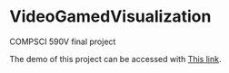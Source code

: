 # VideoGamedVisualization
COMPSCI 590V final project

The demo of this project can be accessed with [This link](http://xiaoliu1990.gitee.io/videogamesales/).
